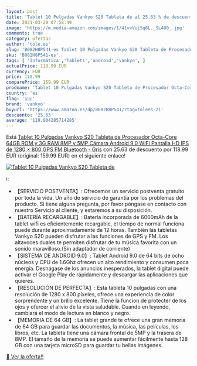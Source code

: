 ```yaml
---
layout: post
title: 'Tablet 10 Pulgadas Vankyo S20 Tableta de al 25.63 % de descuento'
date: 2021-03-29 07:58:49
image: 'https://m.media-amazon.com/images/I/41vvVuj5q8L._SL400_.jpg'
comments: true
category: ofertas
author: 'tole.es'
slug: 'B082H8P541-es Tablet 10 Pulgadas Vankyo S20 Tableta de Procesador Octa-...'
sku: 'B082H8P541-es'
tags: [ 'Informática','Tablets','android','vankyo', ]
actualPrice: 118.99 EUR
currency: EUR
price: 118.99
comparePrice: 159.99 EUR
prodname: 'Tablet 10 Pulgadas Vankyo S20 Tableta de Procesador Octa-Core  64GB ROM y 3G RAM  8MP y 5MP Cámara  Android 9.0  WiFi  Pantalla HD IPS de 1280 × 800  GPS  FM  Bluetooth - Gris'
country: 'es'
flag: '🇪🇸'
brand: 'vankyo'
buyurl: 'https://www.amazon.es/dp/B082H8P541/?tag=tolees-21'
descuento: '25.63'
average: '119.904285714285'
---
```


Está [Tablet 10 Pulgadas Vankyo S20 Tableta de Procesador Octa-Core  64GB ROM y 3G RAM  8MP y 5MP Cámara  Android 9.0  WiFi  Pantalla HD IPS de 1280 × 800  GPS  FM  Bluetooth - Gris](https://www.amazon.es/dp/B082H8P541/?tag=tolees-21) con 25.63 de descuento por 118.99 EUR (original: 159.99 EUR) en el siguiente enlace!

[![Tablet 10 Pulgadas Vankyo S20 Tableta de](https://m.media-amazon.com/images/I/41vvVuj5q8L._SL400_.jpg)](https://www.amazon.es/dp/B082H8P541/?tag=tolees-21)

ℹ️:

- 【SERVICIO POSTVENTA】: Ofrecemos un servicio postventa gratuito por toda la vida. Un año de servicio de garantía por los problemas del producto. Si tiene alguna pregunta, por favor póngase en contacto con nuestro Servicio al cliente, y estaremos a su disposición.
- 【BATERÍA RECARGABLE】: Batería incorporada de 6000mAh de la tablet wifi es eficientemente recargable, el tiempo de normal funciona puede durante aproximadamente de 12 horas. También las tabletas Vankyo S20 pueden disfrutar a las funciones de GPS y FM. Los altavoces duales te permiten disfrutar de tu música favorita con un sonido maravilloso.(Sin adaptador de corriente)
- 【SISTEMA DE ANDROID 9.0】: Tablet Android 9.0 de 64 bits de ocho núcleos y CPU de 1.6Ghz ofrecen un alto rendimiento y consumen poca energía. Deshágase de los anuncios inesperados, la tablet digital puede activar el Google Play de rápidamente y descargar las aplicaciones que quieres.
- 【RESOLUCIÓN DE PERFECTA】: Esta tableta 10 pulgadas con una resolución de 1280 x 800 píxeles, ofrece una experiencia de color sorprendente y un brillo excelente. Tiene la funcion de protecter de los ojos y ofercer el alivio de la vista saludable. Cuando en leyendo, cambiará el modo de lectura en blanco y negro.
- 【MEMORIA DE 64 GB】: La tablet grande te ofrece una gran memoria de 64 GB para guardar las documentos, la música, las películas, los libros, etc. La tableta tiene una cámara frontal de 5MP y la trasera de 8MP. El tamaño de la memoria se puede aumentar fácilmente hasta 128 GB con una tarjeta microSD para guardar tu bellas imágenes.

[🛒 Ver la oferta!!](https://www.amazon.es/dp/B082H8P541/?tag=tolees-21)
